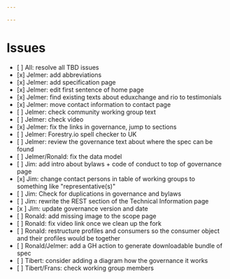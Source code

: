 ```yaml
---

---
```

# Issues

* \[ \] All: resolve all TBD issues
* \[x\] Jelmer: add abbreviations
* \[x\] Jelmer: add specification page
* \[x\] Jelmer: edit first sentence of home page
* \[x\] Jelmer: find existing texts about eduxchange and rio to testimonials
* \[x\] Jelmer: move contact information to contact page
* \[ \] Jelmer: check community working group text
* \[ \] Jelmer: check video
* \[x\] Jelmer: fix the links in governance, jump to sections
* \[ \] Jelmer: Forestry.io spell checker to UK
* \[ \] Jelmer: review the governance text about where the spec can be found
* \[ \] Jelmer/Ronald: fix the data model
* \[ \] Jim: add intro about bylaws + code of conduct to top of governance page
* \[x\] Jim: change contact persons in table of working groups to something like "representative(s)"
* \[ \] Jim: Check for duplications in governance and bylaws
* \[ \] Jim: rewrite the REST section of the Technical Information page
* \[x \] Jim: update governance version and date
* \[ \] Ronald: add missing image to the scope page
* \[ \] Ronald: fix video link once we clean up the fork
* \[ \] Ronald: restructure profiles and consumers so the consumer object and their profiles would be together
* \[ \] Ronald/Jelmer: add a GH action to generate downloadable bundle of spec
* \[ \] Tibert: consider adding a diagram how the governance it works
* \[ \] Tibert/Frans: check working group members